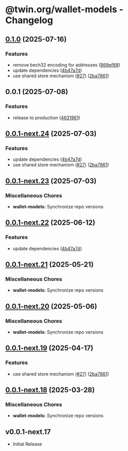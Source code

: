# @twin.org/wallet-models - Changelog

## [0.1.0](https://github.com/twinfoundation/wallet/compare/wallet-models-v0.0.1...wallet-models-v0.1.0) (2025-07-16)


### Features

* remove bech32 encoding for addresses ([869ef88](https://github.com/twinfoundation/wallet/commit/869ef8830eab0bcea6bc748f3bc637fc311e0709))
* update dependencies ([4b47a7d](https://github.com/twinfoundation/wallet/commit/4b47a7d900d72d1502d6db54cb391a954818478b))
* use shared store mechanism ([#27](https://github.com/twinfoundation/wallet/issues/27)) ([2ba7861](https://github.com/twinfoundation/wallet/commit/2ba7861a2a610cf83396a3285c7bbaebe5a31551))

## 0.0.1 (2025-07-08)


### Features

* release to production ([4631961](https://github.com/twinfoundation/wallet/commit/4631961bf9c8cf82ffd0c8dd2a7d750456bbab39))

## [0.0.1-next.24](https://github.com/twinfoundation/wallet/compare/wallet-models-v0.0.1-next.23...wallet-models-v0.0.1-next.24) (2025-07-03)


### Features

* update dependencies ([4b47a7d](https://github.com/twinfoundation/wallet/commit/4b47a7d900d72d1502d6db54cb391a954818478b))
* use shared store mechanism ([#27](https://github.com/twinfoundation/wallet/issues/27)) ([2ba7861](https://github.com/twinfoundation/wallet/commit/2ba7861a2a610cf83396a3285c7bbaebe5a31551))

## [0.0.1-next.23](https://github.com/twinfoundation/wallet/compare/wallet-models-v0.0.1-next.22...wallet-models-v0.0.1-next.23) (2025-07-03)


### Miscellaneous Chores

* **wallet-models:** Synchronize repo versions

## [0.0.1-next.22](https://github.com/twinfoundation/wallet/compare/wallet-models-v0.0.1-next.21...wallet-models-v0.0.1-next.22) (2025-06-12)


### Features

* update dependencies ([4b47a7d](https://github.com/twinfoundation/wallet/commit/4b47a7d900d72d1502d6db54cb391a954818478b))

## [0.0.1-next.21](https://github.com/twinfoundation/wallet/compare/wallet-models-v0.0.1-next.20...wallet-models-v0.0.1-next.21) (2025-05-21)


### Miscellaneous Chores

* **wallet-models:** Synchronize repo versions

## [0.0.1-next.20](https://github.com/twinfoundation/wallet/compare/wallet-models-v0.0.1-next.19...wallet-models-v0.0.1-next.20) (2025-05-06)


### Miscellaneous Chores

* **wallet-models:** Synchronize repo versions

## [0.0.1-next.19](https://github.com/twinfoundation/wallet/compare/wallet-models-v0.0.1-next.18...wallet-models-v0.0.1-next.19) (2025-04-17)


### Features

* use shared store mechanism ([#27](https://github.com/twinfoundation/wallet/issues/27)) ([2ba7861](https://github.com/twinfoundation/wallet/commit/2ba7861a2a610cf83396a3285c7bbaebe5a31551))

## [0.0.1-next.18](https://github.com/twinfoundation/wallet/compare/wallet-models-v0.0.1-next.17...wallet-models-v0.0.1-next.18) (2025-03-28)


### Miscellaneous Chores

* **wallet-models:** Synchronize repo versions

## v0.0.1-next.17

- Initial Release
